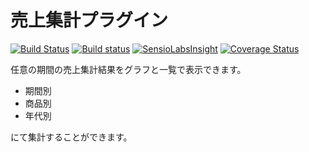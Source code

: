 # 売上集計プラグイン

[![Build Status](https://travis-ci.org/eccubevn/sales-report-plugin.svg?branch=sale-report-renew)](https://travis-ci.org/eccubevn/sales-report-plugin)
[![Build status](https://ci.appveyor.com/api/projects/status/ynjgsggv3pven6v9/branch/sale-report-renew?svg=true)](https://ci.appveyor.com/project/lammn/sales-report-plugin/branch/sale-report-renew)
[![SensioLabsInsight](https://insight.sensiolabs.com/projects/c617f90e-4af8-4097-b1e1-24fa27129a1d/mini.png)](https://insight.sensiolabs.com/projects/c617f90e-4af8-4097-b1e1-24fa27129a1d)
[![Coverage Status](https://coveralls.io/repos/github/eccubevn/related-product-plugin/badge.svg?branch=related-renew)](https://coveralls.io/github/eccubevn/related-product-plugin?branch=related-renew)

任意の期間の売上集計結果をグラフと一覧で表示できます。

* 期間別
* 商品別
* 年代別

にて集計することができます。
